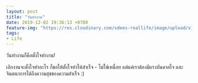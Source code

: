```yaml
---
layout: post
title: "วันทำงาน"
date: 2019-12-02 19:36:13 +0700
feature-img: "https://res.cloudinary.com/sdees-reallife/image/upload/v1555658919/sample_feature_img.png"
tags:
- Life
---
```

วันทำงานก็คือตั้งใจทำงาน!

<i class="fa fa-child" style="color:plum"></i>

เลิกงานจะตั้งใจทำอะไร ก็ขอให้ตั้งใจทำให้สำเร็จ - ไม่ใช่เหนื่อย แต่แค่เราต้องมีแรงบันดาลใจ และ จินตนาการได้ถึงความสุขของความสำเร็จ :)
